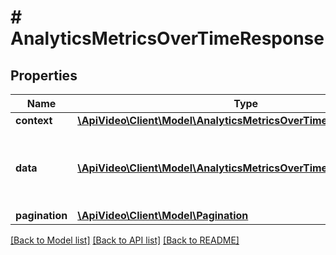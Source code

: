 # # AnalyticsMetricsOverTimeResponse

## Properties

Name | Type | Description | Notes
------------ | ------------- | ------------- | -------------
**context** | [**\ApiVideo\Client\Model\AnalyticsMetricsOverTimeResponseContext**](AnalyticsMetricsOverTimeResponseContext.md) |  |
**data** | [**\ApiVideo\Client\Model\AnalyticsMetricsOverTimeResponseData[]**](AnalyticsMetricsOverTimeResponseData.md) | Returns an array of metrics and the timestamps . |
**pagination** | [**\ApiVideo\Client\Model\Pagination**](Pagination.md) |  |

[[Back to Model list]](../../README.md#models) [[Back to API list]](../../README.md#endpoints) [[Back to README]](../../README.md)
